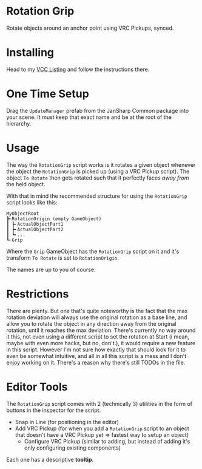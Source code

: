 
# Rotation Grip

Rotate objects around an anchor point using VRC Pickups, synced.

# Installing

Head to my [VCC Listing](https://jansharp.github.io/vrc/vcclisting.xhtml) and follow the instructions there.

# One Time Setup

Drag the `UpdateManager` prefab from the JanSharp Common package into your scene. It must keep that exact name and be at the root of the hierarchy.

# Usage

The way the `RotationGrip` script works is it rotates a given object whenever the object the `RotationGrip` is picked up (using a VRC Pickup script). The object `To Rotate` then gets rotated such that it perfectly faces _away from_ the held object.

With that in mind the recommended structure for using the `RotationGrip` script looks like this:
```
MyObjectRoot
┣╸RotationOrigin (empty GameObject)
┃ ┣╸ActualObjectPart1
┃ ┣╸ActualObjectPart2
┃ ┗╸...
┗╸Grip
```
Where the `Grip` GameObject has the `RotationGrip` script on it and it's transform `To Rotate` is set to `RotationOrigin`.

The names are up to you of course.

# Restrictions

There are plenty. But one that's quite noteworthy is the fact that the max rotation deviation will always use the original rotation as a base line, and allow you to rotate the object in any direction away from the original rotation, until it reaches the max deviation. There's currently no way around it this, not even using a different script to set the rotation at Start (i mean, maybe with even more hacks, but no, don't.), it would require a new feature in this script. However I'm not sure how exactly that should look for it to even be somewhat intuitive, and all in all this script is a mess and I don't enjoy working on it. There's a reason why there's still TODOs in the file.

# Editor Tools

The `RotationGrip` script comes with 2 (technically 3) utilities in the form of buttons in the inspector for the script.

- Snap in Line (for positioning in the editor)
- Add VRC Pickup (for when you add a `RotationGrip` script to an object that doesn't have a VRC Pickup yet => fastest way to setup an object)
  - Configure VRC Pickup (similar to adding, but instead of adding it's only configuring existing components)

Each one has a descriptive **tooltip**.
